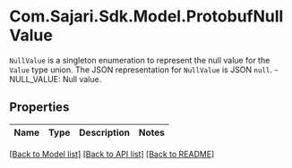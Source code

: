 # Com.Sajari.Sdk.Model.ProtobufNullValue
`NullValue` is a singleton enumeration to represent the null value for the `Value` type union.   The JSON representation for `NullValue` is JSON `null`.   - NULL_VALUE: Null value.
## Properties

Name | Type | Description | Notes
------------ | ------------- | ------------- | -------------

[[Back to Model list]](../README.md#documentation-for-models) [[Back to API list]](../README.md#documentation-for-api-endpoints) [[Back to README]](../README.md)

